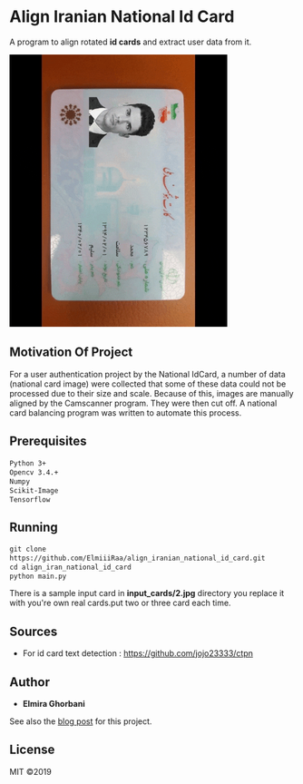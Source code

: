 # Align Iranian National Id Card
A program to align rotated **id cards** and extract user data from it.

![](demo.gif)

## Motivation Of Project
For a user authentication project by the National IdCard, a number of data (national card image) were collected that some of these data could not be processed due to their size and scale. Because of this, images are manually aligned by the Camscanner program. They were then cut off. A national card balancing program was written to automate this process.

## Prerequisites
```
Python 3+
Opencv 3.4.+
Numpy
Scikit-Image
Tensorflow
```
## Running
```
git clone https://github.com/ElmiiiRaa/align_iranian_national_id_card.git
cd align_iran_national_id_card
python main.py
```
There is a sample input card in **input_cards/2.jpg** directory you replace it with you're own real cards.put two or three card each time.

## Sources
* For id card text detection : https://github.com/jojo23333/ctpn

## Author

* **Elmira Ghorbani** 

See also the [blog post](http://blog.class.vision/1398/04/2541/#more-2541) for this project.

## License
MIT ©2019
